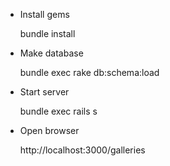 

* Install gems

    bundle install

* Make database

    bundle exec rake db:schema:load

* Start server

    bundle exec rails s

* Open browser

    http://localhost:3000/galleries

